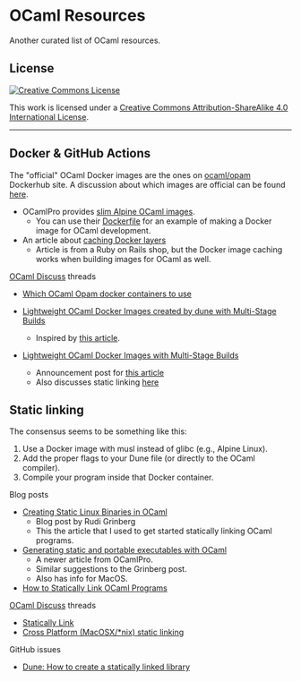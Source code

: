 # OCaml Resources

Another curated list of OCaml resources.

## License

<a rel="license" href="http://creativecommons.org/licenses/by-sa/4.0/">
  <img alt="Creative Commons License" src="https://i.creativecommons.org/l/by-sa/4.0/88x31.png" />
</a>

This work is licensed under a [Creative Commons Attribution-ShareAlike 4.0 International License](http://creativecommons.org/licenses/by-sa/4.0/).

---

## Docker & GitHub Actions

The "official" OCaml Docker images are the ones on [ocaml/opam](https://hub.docker.com/r/ocaml/opam) Dockerhub site.  A discussion about which images are official can be found [here](https://discuss.ocaml.org/t/which-ocaml-opam-docker-containers-to-use/8269).

* OCamlPro provides [slim Alpine OCaml images](https://gitlab.ocamlpro.com/OCamlPro/ocaml-docker-images).
  * You can use their [Dockerfile](https://gitlab.ocamlpro.com/OCamlPro/ocaml-docker-images/-/blob/master/Dockerfile) for an example of making a Docker image for OCaml development.
* An article about [caching Docker layers](https://evilmartians.com/chronicles/build-images-on-github-actions-with-docker-layer-caching#the-cache-dance-off)
  * Article is from a Ruby on Rails shop, but the Docker image caching works when building images for OCaml as well.

[OCaml Discuss](https://discuss.ocaml.org/) threads

* [Which OCaml Opam docker containers to use](https://discuss.ocaml.org/t/which-ocaml-opam-docker-containers-to-use/8269)

* [Lightweight OCaml Docker Images created by dune with Multi-Stage Builds](https://discuss.ocaml.org/t/lightweight-ocaml-docker-images-created-by-dune-with-multi-stage-builds/7958)
  * Inspired by [this article](https://medium.com/@bobbypriambodo/lightweight-ocaml-docker-images-with-multi-stage-builds-f7a060c7fce4).
* [Lightweight OCaml Docker Images with Multi-Stage Builds](https://discuss.ocaml.org/t/lightweight-ocaml-docker-images-with-multi-stage-builds/804)
  * Announcement post for [this article](https://medium.com/@bobbypriambodo/lightweight-ocaml-docker-images-with-multi-stage-builds-f7a060c7fce4)
  * Also discusses static linking [here](https://discuss.ocaml.org/t/lightweight-ocaml-docker-images-with-multi-stage-builds/804/3)

## Static linking

The consensus seems to be something like this:

1. Use a Docker image with musl instead of glibc (e.g., Alpine Linux).
2. Add the proper flags to your Dune file (or directly to the OCaml compiler).
3. Compile your program inside that Docker container.

Blog posts

* [Creating Static Linux Binaries in OCaml](http://rgrinberg.com/posts/static-binaries-tutorial/)
  * Blog post by Rudi Grinberg
  * This the article that I used to get started statically linking OCaml programs.
* [Generating static and portable executables with OCaml](https://www.ocamlpro.com/2021/09/02/generating-static-and-portable-executables-with-ocaml/)
  * A newer article from OCamlPro.
  * Similar suggestions to the Grinberg post.
  * Also has info for MacOS.
* [How to Statically Link OCaml Programs](https://www.systutorials.com/how-to-statically-link-ocaml-programs/)

[OCaml Discuss](https://discuss.ocaml.org/) threads

* [Statically Link](https://discuss.ocaml.org/t/statically-link/1464)
* [Cross Platform (MacOSX/*nix) static linking](https://discuss.ocaml.org/t/cross-platform-macosx-nix-static-linking/2528)

GitHub issues

  * [Dune: How to create a statically linked library](https://github.com/ocaml/dune/issues/1904)
